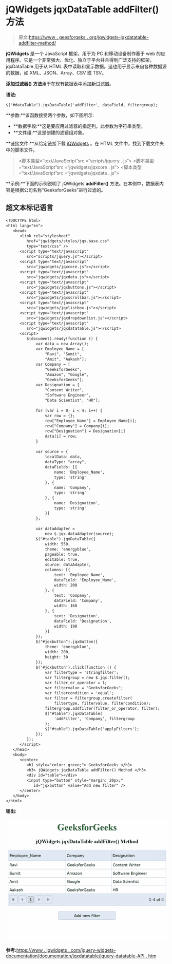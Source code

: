 # jQWidgets jqxDataTable addFilter()方法

> 原文:[https://www . geesforgeks . org/jqwidgets-jqxdatatable-addfilter-method/](https://www.geeksforgeeks.org/jqwidgets-jqxdatatable-addfilter-method/)

**jQWidgets** 是一个 JavaScript 框架，用于为 PC 和移动设备制作基于 web 的应用程序。它是一个非常强大、优化、独立于平台并且得到广泛支持的框架。jqxDataTable 用于从 HTML 表中读取和显示数据。这也用于显示来自各种数据源的数据，如 XML、JSON、Array、CSV 或 TSV。

**添加过滤器()** **方法**用于在现有数据表中添加新过滤器。

**语法:**

```
$("#dataTable").jqxDataTable('addFilter', dataField, filtergroup);
```

**参数:**该函数接受两个参数，如下图所示:

*   **数据字段:**这是要应用过滤器的指定列。此参数为字符串类型。
*   **文件组:**这是创建的滤镜组对象。

**链接文件:**从给定链接下载 [jQWidgets](https://www.jqwidgets.com/download/) 。在 HTML 文件中，找到下载文件夹中的脚本文件。

> <link rel="”stylesheet”" href="”jqwidgets/styles/jqx.base.css”" type="”text/css”">
> <脚本类型=“text/JavaScript”src =“scripts/jquery . js”></script>
> <脚本类型=“text/JavaScript”src =“jqwidgets/jqxcore . js”></script>
> <脚本类型=“text/JavaScript”src =“jqwidgets/jqxdata . js”>

**示例:**下面的示例说明了 jQWidgets **addFilter()** 方法。在本例中，数据表内容是根据公司名称“GeeksforGeeks”进行过滤的。

## 超文本标记语言

```
<!DOCTYPE html>
<html lang="en">
   <head>
      <link rel="stylesheet" 
         href="jqwidgets/styles/jqx.base.css"
         type="text/css" />
      <script type="text/javascript" 
         src="scripts/jquery.js"></script>
      <script type="text/javascript" 
         src="jqwidgets/jqxcore.js"></script>
      <script type="text/javascript" 
         src="jqwidgets/jqxdata.js"></script>
      <script type="text/javascript"
         src="jqwidgets/jqxbuttons.js"></script>
      <script type="text/javascript" 
         src="jqwidgets/jqxscrollbar.js"></script>
      <script type="text/javascript" 
         src="jqwidgets/jqxlistbox.js"></script>
      <script type="text/javascript" 
         src="jqwidgets/jqxdropdownlist.js"></script>
      <script type="text/javascript"
         src="jqwidgets/jqxdatatable.js"></script>
      <script>
         $(document).ready(function () {
             var data = new Array();
             var Employee_Name = [
                 "Ravi", "Sumit",
                 "Amit", "Aakash"];
             var Company = [
                 "GeeksforGeeks",
                 "Amazon", "Google",
                 "GeeksforGeeks"];
             var Designation = [
                 "Content Writer",
                 "Software Engineer",
                 "Data Scientist", "HR"];

             for (var i = 0; i < 4; i++) {
                 var row = {};
                 row["Employee_Name"] = Employee_Name[i];
                 row["Company"] = Company[i];
                 row["Designation"] = Designation[i]
                 data[i] = row;
             }

             var source = {
                 localData: data,
                 dataType: "array",
                 dataFields: [{
                     name: 'Employee_Name',
                     type: 'string'
                 }, {
                     name: 'Company',
                     type: 'string'
                 }, {
                     name: 'Designation',
                     type: 'string'
                 }]
             };

             var dataAdapter =
                 new $.jqx.dataAdapter(source);
             $("#table").jqxDataTable({
                 width: 550,
                 theme: 'energyblue',
                 pageable: true,
                 editable: true,
                 source: dataAdapter,
                 columns: [{
                     text: 'Employee_Name',
                     dataField: 'Employee_Name',
                     width: 200
                 }, {
                     text: 'Company',
                     dataField: 'Company',
                     width: 160
                 }, {
                     text: 'Designation',
                     dataField: 'Designation',
                     width: 190
                 }]
             });
             $("#jqxbutton").jqxButton({
                 theme: 'energyblue',
                 width: 200,
                 height: 30
             });
             $('#jqxbutton').click(function () {
                 var filtertype = 'stringfilter';
                 var filtergroup = new $.jqx.filter();
                 var filter_or_operator = 1;
                 var filtervalue = "GeeksforGeeks";
                 var filtercondition = 'equal';
                 var filter = filtergroup.createfilter(
                     filtertype, filtervalue, filtercondition);
                 filtergroup.addfilter(filter_or_operator, filter);
                 $("#table").jqxDataTable(
                     'addFilter', 'Company', filtergroup
                 );
                 $("#table").jqxDataTable('applyFilters');
             });
         });
      </script>
   </head>
   <body>
      <center>
         <h1 style="color: green;"> GeeksforGeeks </h1>
         <h3> jQWidgets jqxDataTable addFilter() Method </h3>
         <div id="table"></div>
         <input type="button" style="margin: 20px;"
            id="jqxbutton" value="Add new filter" />
      </center>
   </body>
</html>
```

**输出:**

![](img/291fd436d5f69900e916669e473e7735.png)

**参考:**[https://www . jqwidgets . com/jquery-widgets-documentation/documentation/jqxdatatable/jquery-datatable-API . htm](https://www.jqwidgets.com/jquery-widgets-documentation/documentation/jqxdatatable/jquery-datatable-api.htm)
